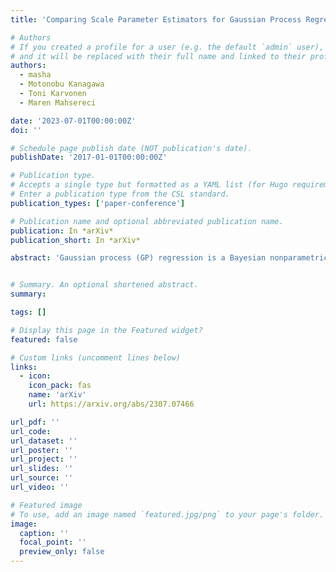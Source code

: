 ```yaml
---
title: 'Comparing Scale Parameter Estimators for Gaussian Process Regression: Cross Validation and Maximum Likelihood'

# Authors
# If you created a profile for a user (e.g. the default `admin` user), write the username (folder name) here
# and it will be replaced with their full name and linked to their profile.
authors:
  - masha
  - Motonobu Kanagawa
  - Toni Karvonen
  - Maren Mahsereci

date: '2023-07-01T00:00:00Z'
doi: ''

# Schedule page publish date (NOT publication's date).
publishDate: '2017-01-01T00:00:00Z'

# Publication type.
# Accepts a single type but formatted as a YAML list (for Hugo requirements).
# Enter a publication type from the CSL standard.
publication_types: ['paper-conference']

# Publication name and optional abbreviated publication name.
publication: In *arXiv*
publication_short: In *arXiv*

abstract: 'Gaussian process (GP) regression is a Bayesian nonparametric method for regression and interpolation, offering a principled way of quantifying the uncertainties of predicted function values. For the quantified uncertainties to be well-calibrated, however, the covariance kernel of the GP prior has to be carefully selected. In this paper, we theoretically compare two methods for choosing the kernel in GP regression: cross-validation and maximum likelihood estimation. Focusing on the scale-parameter estimation of a Brownian motion kernel in the noiseless setting, we prove that cross-validation can yield asymptotically well-calibrated credible intervals for a broader class of ground-truth functions than maximum likelihood estimation, suggesting an advantage of the former over the latter.'


# Summary. An optional shortened abstract.
summary: 

tags: []

# Display this page in the Featured widget?
featured: false

# Custom links (uncomment lines below)
links:
  - icon:
    icon_pack: fas
    name: 'arXiv'
    url: https://arxiv.org/abs/2307.07466

url_pdf: ''
url_code: 
url_dataset: ''
url_poster: ''
url_project: ''
url_slides: ''
url_source: ''
url_video: ''

# Featured image
# To use, add an image named `featured.jpg/png` to your page's folder.
image:
  caption: ''
  focal_point: ''
  preview_only: false
---
```

